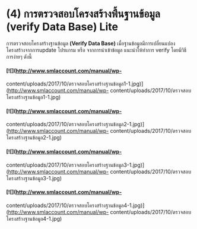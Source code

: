 # (4)	การตรวจสอบโครงสร้างพื้นฐานข้อมูล (verify Data Base) Lite

การตรวจสอบโครงสร้างฐานข้อมูล **(Verify Data Base)**
เมื่อฐานข้อมูลมีการเปลี่ยนแปลงโครงสร้างจากการupdate โปรแกรม หรือ
จากการนำเข้าข้อมูล แนะนำให้ทำการ verify โดยมีวิธีการง่ายๆ ดังนี้

#### [![](http://www.smlaccount.com/manual/wp-
content/uploads/2017/10/ตรวจสอบโครงสร้างฐานข้อมูล1-1.jpg)](http://www.smlaccount.com/manual/wp-
content/uploads/2017/10/ตรวจสอบโครงสร้างฐานข้อมูล1-1.jpg)

#### [![](http://www.smlaccount.com/manual/wp-
content/uploads/2017/10/ตรวจสอบโครงสร้างฐานข้อมูล2-1.jpg)](http://www.smlaccount.com/manual/wp-
content/uploads/2017/10/ตรวจสอบโครงสร้างฐานข้อมูล2-1.jpg)

#### [![](http://www.smlaccount.com/manual/wp-
content/uploads/2017/10/ตรวจสอบโครงสร้างฐานข้อมูล3-1.jpg)](http://www.smlaccount.com/manual/wp-
content/uploads/2017/10/ตรวจสอบโครงสร้างฐานข้อมูล3-1.jpg)

#### [![](http://www.smlaccount.com/manual/wp-
content/uploads/2017/10/ตรวจสอบโครงสร้างฐานข้อมูล4-1.jpg)](http://www.smlaccount.com/manual/wp-
content/uploads/2017/10/ตรวจสอบโครงสร้างฐานข้อมูล4-1.jpg)

